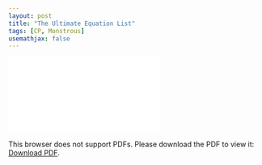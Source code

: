 ```yaml
---
layout: post
title: "The Ultimate Equation List"
tags: [CP, Monstrous]
usemathjax: false
---
```

<object data="/assets/images/Equation_List.pdf" type="application/pdf" width="700px" height="700px">
    <embed src="/assets/images/Equation_List.pdf">
        <p>This browser does not support PDFs. Please download the PDF to view it: <a href="/assets/images/Equation_List.pdf">Download PDF</a>.</p>
    </embed>
</object>